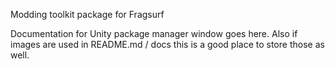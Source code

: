 Modding toolkit package for Fragsurf

Documentation for Unity package manager window goes here.
Also if images are used in README.md / docs this is a good place to store those as well.

